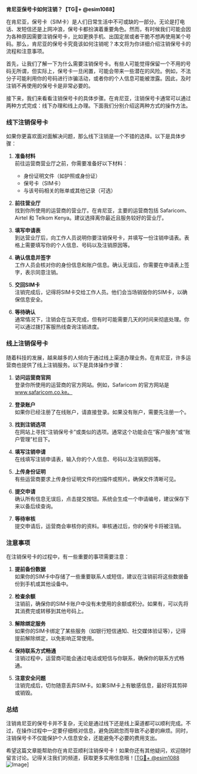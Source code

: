 **肯尼亚保号卡如何注销？【TG💪+ @esim1088】**

在肯尼亚，保号卡（SIM卡）是人们日常生活中不可或缺的一部分。无论是打电话、发短信还是上网冲浪，保号卡都扮演着重要角色。然而，有时候我们可能会因为各种原因需要注销保号卡，比如更换手机、出国定居或者干脆不想再使用某个号码。那么，肯尼亚的保号卡究竟该如何注销呢？本文将为你详细介绍注销保号卡的流程和注意事项。

首先，让我们了解一下为什么需要注销保号卡。有些人可能觉得保留一个不用的号码无所谓，但实际上，保号卡一旦闲置，可能会带来一些潜在的风险。例如，不法分子可能利用你的号码进行诈骗活动，或者你的个人信息可能被泄露。因此，及时注销不再使用的保号卡是非常必要的。

接下来，我们来看看注销保号卡的具体步骤。在肯尼亚，注销保号卡通常可以通过两种方式完成：线下办理和线上办理。下面我们分别介绍这两种方式的操作方法。

### 线下注销保号卡

如果你更喜欢面对面解决问题，那么线下注销是一个不错的选择。以下是具体步骤：

1. **准备材料**  
   前往运营商营业厅之前，你需要准备好以下材料：
   - 身份证明文件（如护照或身份证）
   - 保号卡（SIM卡）
   - 与该号码相关的账单或其他记录（可选）

2. **前往营业厅**  
   找到你所使用的运营商的营业厅。在肯尼亚，主要的运营商包括 Safaricom、Airtel 和 Telkom Kenya。建议选择离你最近且服务较好的营业厅。

3. **填写申请表**  
   到达营业厅后，向工作人员说明你要注销保号卡，并填写一份注销申请表。表格上需要填写你的个人信息、号码以及注销原因等。

4. **确认信息并签字**  
   工作人员会核对你的身份信息和账户信息。确认无误后，你需要在申请表上签字，表示同意注销。

5. **交回SIM卡**  
   注销完成后，记得将SIM卡交给工作人员。他们会当场销毁你的SIM卡，以确保信息安全。

6. **等待确认**  
   通常情况下，注销会在当天完成，但有时可能需要几天的时间来彻底处理。你可以通过拨打客服热线查询注销进度。

### 线上注销保号卡

随着科技的发展，越来越多的人倾向于通过线上渠道办理业务。在肯尼亚，许多运营商也提供了线上注销服务。以下是具体操作步骤：

1. **访问运营商官网**  
   登录你所使用的运营商的官方网站。例如，Safaricom 的官方网站是 www.safaricom.co.ke。

2. **登录账户**  
   如果你已经注册了在线账户，请直接登录。如果没有账户，需要先注册一个。

3. **找到注销选项**  
   在网站上寻找“注销保号卡”或类似的选项。通常这个功能会在“客户服务”或“账户管理”栏目下。

4. **填写注销申请**  
   在线填写注销申请表，输入你的个人信息、号码以及注销原因等。

5. **上传身份证明**  
   有些运营商要求上传身份证明文件的扫描件或照片。确保文件清晰可见。

6. **提交申请**  
   确认所有信息无误后，点击提交按钮。系统会生成一个申请编号，建议保存下来以备后续查询。

7. **等待审核**  
   提交申请后，运营商会审核你的资料。审核通过后，你的保号卡将被注销。

### 注意事项

在注销保号卡的过程中，有一些重要的事项需要注意：

1. **提前备份数据**  
   如果你的SIM卡中存储了一些重要联系人或短信，建议在注销前将这些数据备份到手机或其他设备中。

2. **检查余额**  
   注销前，确保你的SIM卡账户中没有未使用的余额或积分。如果有，可以先将其消费完或转移到其他号码上。

3. **解除绑定服务**  
   如果你的SIM卡绑定了某些服务（如银行短信通知、社交媒体验证等），记得提前解除绑定，以免影响正常使用。

4. **保持联系方式畅通**  
   注销过程中，运营商可能会通过电话或短信与你联系，确保你的联系方式畅通。

5. **注意安全问题**  
   注销完成后，切勿随意丢弃SIM卡。如果SIM卡上有敏感信息，最好将其剪碎或销毁。

### 总结

注销肯尼亚的保号卡并不复杂，无论是通过线下还是线上渠道都可以顺利完成。不过，在操作过程中一定要仔细核对信息，避免因疏忽而导致不必要的麻烦。同时，注销保号卡不仅能保护个人信息安全，还能避免不必要的费用支出。

希望这篇文章能帮助你在肯尼亚顺利注销保号卡！如果你还有其他疑问，欢迎随时留言讨论。记得关注我们的频道，获取更多实用信息哦！[[TG💪+ @esim1088](https://t.me/s/esim1088) ![Image](https://i.postimg.cc/4NQfJmqS/Snipaste-2025-05-13-00-14-12.png)]